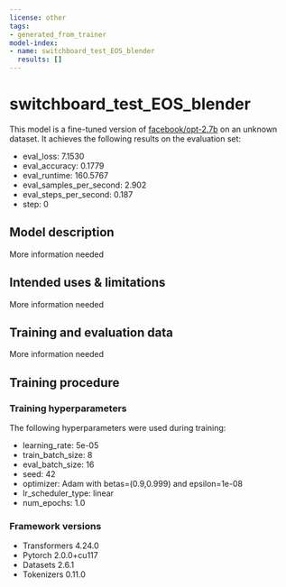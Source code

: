 ```yaml
---
license: other
tags:
- generated_from_trainer
model-index:
- name: switchboard_test_EOS_blender
  results: []
---
```


<!-- This model card has been generated automatically according to the information the Trainer had access to. You
should probably proofread and complete it, then remove this comment. -->

# switchboard_test_EOS_blender

This model is a fine-tuned version of [facebook/opt-2.7b](https://huggingface.co/facebook/opt-2.7b) on an unknown dataset.
It achieves the following results on the evaluation set:
- eval_loss: 7.1530
- eval_accuracy: 0.1779
- eval_runtime: 160.5767
- eval_samples_per_second: 2.902
- eval_steps_per_second: 0.187
- step: 0

## Model description

More information needed

## Intended uses & limitations

More information needed

## Training and evaluation data

More information needed

## Training procedure

### Training hyperparameters

The following hyperparameters were used during training:
- learning_rate: 5e-05
- train_batch_size: 8
- eval_batch_size: 16
- seed: 42
- optimizer: Adam with betas=(0.9,0.999) and epsilon=1e-08
- lr_scheduler_type: linear
- num_epochs: 1.0

### Framework versions

- Transformers 4.24.0
- Pytorch 2.0.0+cu117
- Datasets 2.6.1
- Tokenizers 0.11.0
